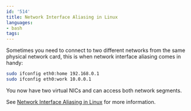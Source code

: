 ```yaml
---
id: '514'
title: Network Interface Aliasing in Linux
languages:
- bash
tags:
---
```

Sometimes you need to connect to two different networks from the same physical network card, this is when network interface aliasing comes in handy:


```bash
sudo ifconfig eth0:home 192.168.0.1
sudo ifconfig eth0:work 10.0.0.1
```
    

You now have two virtual NICs and can access both network segments.

See [Network Interface Aliasing in Linux](http://www.scribd.com/doc/39071175/69/Network-Interface-Aliasing-in-Linux) for more information.

